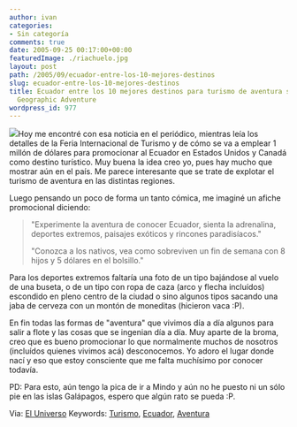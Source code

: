 ```yaml
---
author: ivan
categories:
- Sin categoría
comments: true
date: 2005-09-25 00:17:00+00:00
featuredImage: ./riachuelo.jpg
layout: post
path: /2005/09/ecuador-entre-los-10-mejores-destinos
slug: ecuador-entre-los-10-mejores-destinos
title: Ecuador entre los 10 mejores destinos para turismo de aventura según National
  Geographic Adventure
wordpress_id: 977
---
```


[![](http://photos1.blogger.com/blogger/5311/455/320/riachuelo.jpg)](http://photos1.blogger.com/blogger/5311/455/1600/riachuelo.jpg)Hoy me encontré con esa noticia en el periódico, mientras leía los detalles de la Feria Internacional de Turismo y de cómo se va a emplear 1 millón de dólares para promocionar al Ecuador en Estados Unidos y Canadá como destino turístico. Muy buena la idea creo yo, pues hay mucho que mostrar aún en el país. Me parece interesante que se trate de explotar el turismo de aventura en las distintas regiones.

Luego pensando un poco de forma un tanto cómica, me imaginé un afiche promocional diciendo:

<blockquote>"Experimente la aventura de conocer Ecuador, sienta la adrenalina, deportes extremos, paisajes exóticos y rincones paradisíacos."

"Conozca a los nativos, vea como sobreviven un fin de semana con 8 hijos y 5 dólares en el bolsillo."

</blockquote>

Para los deportes extremos faltaría una foto de un tipo bajándose al vuelo de una buseta, o de un tipo con ropa de caza (arco y flecha incluídos) escondido en pleno centro de la ciudad o sino algunos tipos sacando una jaba de cerveza con un montón de moneditas (hicieron vaca :P).

<blockquote></blockquote>

En fin todas las formas de "aventura" que vivimos día a día algunos para salir a flote y las cosas que se ingenian día a día. Muy aparte de la broma, creo que es bueno promocionar lo que normalmente muchos de nosotros (incluídos quienes vivimos acá) desconocemos. Yo adoro el lugar donde nací y eso que estoy consciente que me falta muchísimo por conocer todavía.

PD: Para esto, aún tengo la pica de ir a Mindo y aún no he puesto ni un sólo pie en las islas Galápagos, espero que algún rato se pueda :P.

Via: [El Universo](http://www.eluniverso.com/2005/09/24/9/793415c0b74b43d8b2edad862cf1ddd5.html?EUID=)
Keywords: [Turismo](http://www.technorati.com/tag/Turismo), [Ecuador](http://www.technorati.com/tag/Ecuador), [Aventura](http://www.technorati.com/tag/Aventura)